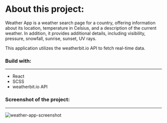 # About this project:
<p>
Weather App is a weather search page for a country, offering information about its location, temperature in Celsius, and a description of the current weather. In addition, it provides additional details, including visibility, pressure, snowfall, sunrise, sunset, UV rays. </p>
<p>
This application utilizes the weatherbit.io API to fetch real-time data.</p>

### Build with:
<hr/>

* React
* SCSS
* weatherbit.io API

### Screenshot of the project:
<hr/>

![weather-app-screenshot](https://github.com/manotendulkar/weather-page/assets/99658669/4e08ce05-35e6-4f05-bc55-fbb11b8cae49)
